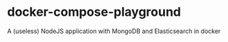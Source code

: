 # docker-compose-playground
A (useless) NodeJS application with MongoDB and Elasticsearch in docker
